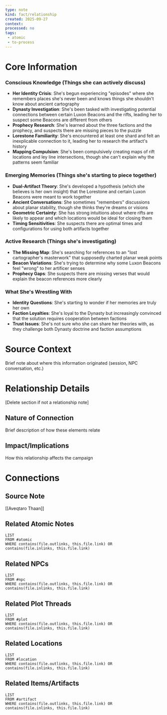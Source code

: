 ```yaml
---
type: note
kind: fact/relationship
created: 2025-09-27
context: 
processed: no
tags:
 - atomic
 - to-process
---
```

# Core Information

### **Conscious Knowledge (Things she can actively discuss)**

- **Her Identity Crisis**: She's begun experiencing "episodes" where she remembers places she's never been and knows things she shouldn't know about ancient cartography
- **Dynasty Investigation**: She's been tasked with investigating potential connections between certain Luxon Beacons and the rifts, leading her to suspect some Beacons are different from others
- **Prophecy Research**: She's learned about the three factions and the prophecy, and suspects there are missing pieces to the puzzle
- **Lorestone Familiarity**: She's encountered at least one shard and felt an inexplicable connection to it, leading her to research the artifact's history
- **Mapping Compulsion**: She's been compulsively creating maps of rift locations and ley line intersections, though she can't explain why the patterns seem familiar

### **Emerging Memories (Things she's starting to piece together)**

- **Dual-Artifact Theory**: She's developed a hypothesis (which she believes is her own insight) that the Lorestone and certain Luxon Beacons were meant to work together
- **Ancient Conversations**: She sometimes "remembers" discussions about planar stability, though she thinks they're dreams or visions
- **Geometric Certainty**: She has strong intuitions about where rifts are likely to appear and which locations would be ideal for closing them
- **Timing Sensitivities**: She suspects there are optimal times and configurations for using both artifacts together

### **Active Research (Things she's investigating)**

- **The Missing Map**: She's searching for references to an "lost cartographer's masterwork" that supposedly charted planar weak points
- **Beacon Variations**: She's trying to determine why some Luxon Beacons feel "wrong" to her artificer senses
- **Prophecy Gaps**: She suspects there are missing verses that would explain the beacon references more clearly

### **What She's Wrestling With**

- **Identity Questions**: She's starting to wonder if her memories are truly her own
- **Faction Loyalties**: She's loyal to the Dynasty but increasingly convinced that the solution requires cooperation between factions
- **Trust Issues**: She's not sure who she can share her theories with, as they challenge both Dynasty doctrine and faction assumptions

# Source Context
Brief note about where this information originated (session, NPC conversation, etc.)

# Relationship Details
[Delete section if not a relationship note]
## Nature of Connection
Brief description of how these elements relate

## Impact/Implications
How this relationship affects the campaign

# Connections
## Source Note
[[Aveqtaro Thaan]]

## Related Atomic Notes
```dataview
LIST
FROM #atomic
WHERE contains(file.outlinks, this.file.link) OR contains(file.inlinks, this.file.link)
```

## Related NPCs
```dataview
LIST
FROM #npc 
WHERE contains(file.outlinks, this.file.link) OR contains(file.inlinks, this.file.link)
```

## Related Plot Threads
```dataview
LIST
FROM #plot  
WHERE contains(file.outlinks, this.file.link) OR contains(file.inlinks, this.file.link)
```

## Related Locations
```dataview
LIST
FROM #location 
WHERE contains(file.outlinks, this.file.link) OR contains(file.inlinks, this.file.link)
```

## Related Items/Artifacts
```dataview
LIST
FROM #artifact 
WHERE contains(file.outlinks, this.file.link) OR contains(file.inlinks, this.file.link)
```
